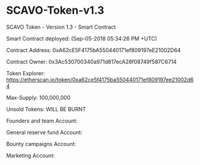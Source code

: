 # SCAVO-Token-v1.3

SCAVO Token - Version 1.3 - Smart Contract

Smart Contract deployed: (Sep-05-2018 05:34:26 PM +UTC)

Contract Address: 0xA62cE5F4175bA550440171ef809197eE21002D64 

Contract Owner: 0x3Ac530700340a971d817ecA28f08749f587C6714

Token Explorer: https://etherscan.io/token/0xa62ce5f4175ba550440171ef809197ee21002d64

Max-Supply: 100,000,000 

Unsold Tokens: WILL BE BURNT

Founders and team Account:

General reserve fund Account:

Bounty campaigns Account:

Marketing Account:

